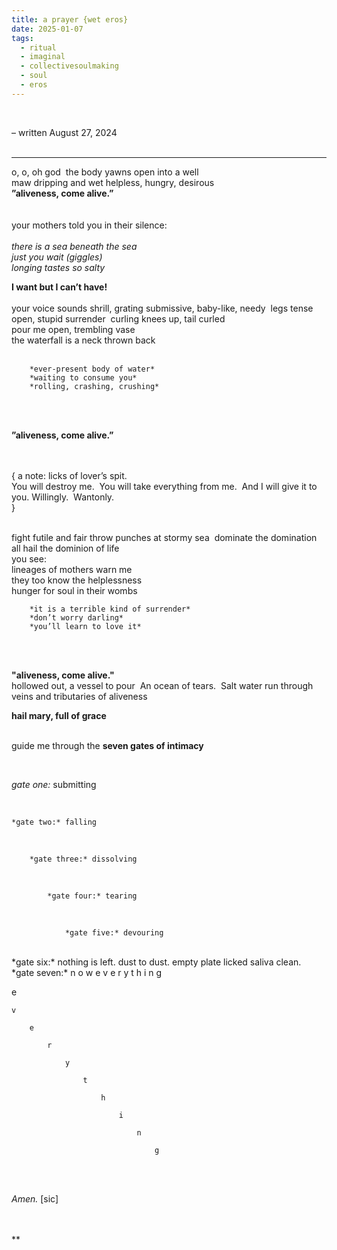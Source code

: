 ```yaml
---
title: a prayer {wet eros}
date: 2025-01-07
tags:
  - ritual
  - imaginal
  - collectivesoulmaking
  - soul
  - eros
---
```

<br/>

– written August 27, 2024 
<br/>
<br/>


***

o, o, oh god 
the body yawns open into a well  
maw dripping and wet
helpless, hungry, desirous
<br/>
**”aliveness, come alive.”**  
  <br/>
  <br/>
your mothers told you in their silence:  
<br/>
		*there is a sea beneath the sea*  
		*just you wait (giggles)*  
		*longing tastes so salty* 

**I want but I can’t have!**  
<br/>
your voice sounds shrill, grating
submissive, baby-like, needy 
legs tense open, stupid surrender 
curling knees up, tail curled  
pour me open, trembling vase  
the waterfall is a neck thrown back
<br/>
<br/>

		*ever-present body of water*  
		*waiting to consume you*  
		*rolling, crashing, crushing*

  <br/>
  <br/>

**”aliveness, come alive.”**  
  

  <br/>
<br/>
				{ a note: licks of lover’s spit. 
				<br/>
				You will destroy me. 
				You will take everything from me. 
				And I will give it to you. Willingly. 
				Wantonly. 
				<br/>
				} 
<br/>
<br/>
  
fight futile and fair
throw punches at stormy sea 
dominate the domination  
all hail the dominion of life  
<br/>
you see:  
lineages of mothers warn me  
they too know the helplessness  
hunger for soul in their wombs 
<br/>


		*it is a terrible kind of surrender*
		*don’t worry darling*
		*you’ll learn to love it*


<br/>
<br/>

**"aliveness, come alive."** 
<br/>
hollowed out, a vessel to pour 
An ocean of tears. 
Salt water run through 
veins and tributaries of aliveness
<br/>

**hail mary, full of grace** 
<br/>
<br/>

guide me through the **seven gates of intimacy** 

  
<br/>

*gate one:* submitting

  <br/>

	*gate two:* falling 

  <br/>

		*gate three:* dissolving 

  <br/>

			*gate four:* tearing
<br/>
  

				*gate five:* devouring

  
<br/>
					*gate six:* nothing is left. dust to dust. empty plate licked saliva clean. 

  
<br/>
						*gate seven:*  
						n o w  
						e v e r y t h i n g 

  
<br/>
  
e 

	v 

		e 

			r 

				y 

					t 

						h 

							i 

								n 

									g 

  
  
  <br/>
  <br/>
  

*Amen.* [sic]  
  
<br/>
<br/>
**